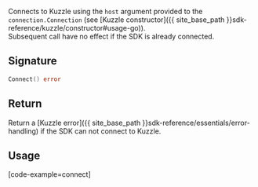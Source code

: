 Connects to Kuzzle using the `host` argument provided to the `connection.Connection` (see [Kuzzle constructor]({{ site_base_path }}sdk-reference/kuzzle/constructor#usage-go)).  
Subsequent call have no effect if the SDK is already connected.  

## Signature

```go
Connect() error
```

## Return

Return a [Kuzzle error]({{ site_base_path }}sdk-reference/essentials/error-handling) if the SDK can not connect to Kuzzle.

## Usage

[code-example=connect]
